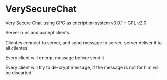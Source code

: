 # VerySecureChat
Very Secure Chat using GPG as encription system
v0.0.1 - GPL v2.0

Server runs and accept clients.

Clientes connect to server, and send message to server, server deliver it to all clientes.

Every client will encript message before send it.

Every client will try to de-crypt message, if the message is not for him will be discarted.

